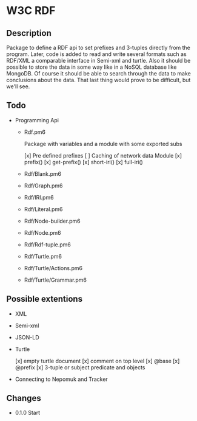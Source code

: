 # W3C RDF

## Description

Package to define a RDF api to set prefixes and 3-tuples directly from the
program. Later, code is added to read and write several formats such as RDF/XML
a comparable interface in Semi-xml and turtle. Also it should be possible to
store the data in some way like in a NoSQL database like MongoDB. Of course it
should be able to search through the data to make conclusions about the data.
That last thing would prove to be difficult, but we'll see.

## Todo

* Programming Api

  * Rdf.pm6

    Package with variables and a module with some exported subs

    [x] Pre defined prefixes
    [ ] Caching of network data
    Module
    [x] prefix()
    [x] get-prefix()
    [x] short-iri()
    [x] full-iri()

  * Rdf/Blank.pm6
  * Rdf/Graph.pm6
  * Rdf/IRI.pm6
  * Rdf/Literal.pm6
  * Rdf/Node-builder.pm6
  * Rdf/Node.pm6
  * Rdf/Rdf-tuple.pm6
  * Rdf/Turtle.pm6

  * Rdf/Turtle/Actions.pm6
  * Rdf/Turtle/Grammar.pm6


## Possible extentions

* XML
* Semi-xml
* JSON-LD

* Turtle

  [x] empty turtle document
  [x] comment on top level
  [x] @base
  [x] @prefix
  [x] 3-tuple or subject predicate and objects

* Connecting to Nepomuk and Tracker

## Changes

* 0.1.0 Start

